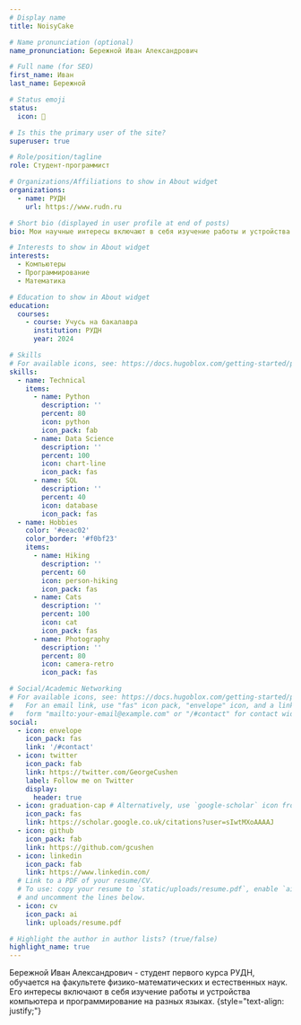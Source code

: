 ```yaml
---
# Display name
title: NoisyCake

# Name pronunciation (optional)
name_pronunciation: Бережной Иван Александрович

# Full name (for SEO)
first_name: Иван
last_name: Бережной

# Status emoji
status:
  icon: 🚀

# Is this the primary user of the site?
superuser: true

# Role/position/tagline
role: Студент-программист

# Organizations/Affiliations to show in About widget
organizations:
  - name: РУДН
    url: https://www.rudn.ru

# Short bio (displayed in user profile at end of posts)
bio: Мои научные интересы включают в себя изучение работы и устройства компьютера и программирование на разных языках.

# Interests to show in About widget
interests:
  - Компьютеры
  - Программирование
  - Математика

# Education to show in About widget
education:
  courses:
    - course: Учусь на бакалавра
      institution: РУДН
      year: 2024

# Skills
# For available icons, see: https://docs.hugoblox.com/getting-started/page-builder/#icons
skills:
  - name: Technical
    items:
      - name: Python
        description: ''
        percent: 80
        icon: python
        icon_pack: fab
      - name: Data Science
        description: ''
        percent: 100
        icon: chart-line
        icon_pack: fas
      - name: SQL
        description: ''
        percent: 40
        icon: database
        icon_pack: fas
  - name: Hobbies
    color: '#eeac02'
    color_border: '#f0bf23'
    items:
      - name: Hiking
        description: ''
        percent: 60
        icon: person-hiking
        icon_pack: fas
      - name: Cats
        description: ''
        percent: 100
        icon: cat
        icon_pack: fas
      - name: Photography
        description: ''
        percent: 80
        icon: camera-retro
        icon_pack: fas

# Social/Academic Networking
# For available icons, see: https://docs.hugoblox.com/getting-started/page-builder/#icons
#   For an email link, use "fas" icon pack, "envelope" icon, and a link in the
#   form "mailto:your-email@example.com" or "/#contact" for contact widget.
social:
  - icon: envelope
    icon_pack: fas
    link: '/#contact'
  - icon: twitter
    icon_pack: fab
    link: https://twitter.com/GeorgeCushen
    label: Follow me on Twitter
    display:
      header: true
  - icon: graduation-cap # Alternatively, use `google-scholar` icon from `ai` icon pack
    icon_pack: fas
    link: https://scholar.google.co.uk/citations?user=sIwtMXoAAAAJ
  - icon: github
    icon_pack: fab
    link: https://github.com/gcushen
  - icon: linkedin
    icon_pack: fab
    link: https://www.linkedin.com/
  # Link to a PDF of your resume/CV.
  # To use: copy your resume to `static/uploads/resume.pdf`, enable `ai` icons in `params.yaml`,
  # and uncomment the lines below.
  - icon: cv
    icon_pack: ai
    link: uploads/resume.pdf

# Highlight the author in author lists? (true/false)
highlight_name: true
---
```


Бережной Иван Александрович - студент первого курса РУДН, обучается на факультете физико-математических и естественных наук. Его интересы включают в себя изучение работы и устройства компьютера и программирование на разных языках.
{style="text-align: justify;"}
